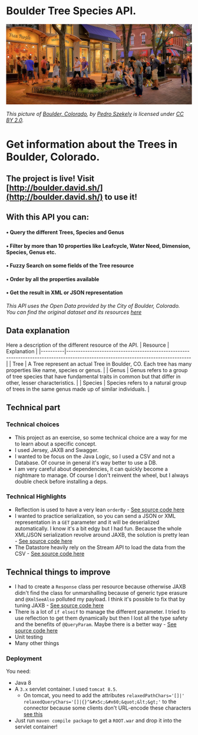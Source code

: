 # Boulder Tree Species API.
![Boulder, Colorado](https://github.com/dadon-david/boulder-tree-api/blob/master/src/main/webapp/assets/boulder.jpg?raw=true)

*This picture of [Boulder, Colorado](https://www.flickr.com/photos/43355249@N00/28695767093), by [Pedro Szekely](https://www.flickr.com/photos/43355249@N00/28695767093) is licensed under [CC BY 2.0](https://creativecommons.org/licenses/by-sa/2.0/).*

# Get information about the Trees in Boulder, Colorado.
## The project is live! Visit [http://boulder.david.sh/](http://boulder.david.sh/) to use it!
## With this API you can:
#### • Query the different Trees, Species and Genus
#### • Filter by more than 10 properties like Leafcycle, Water Need, Dimension, Species, Genus etc.
#### • Fuzzy Search on some fields of the Tree resource
#### • Order by all the properties available
#### • Get the result in XML or JSON representation

*This API uses the Open Data provided by the City of Boulder, Colorado.*\
*You can find the original dataset and its resources [here](https://bouldercolorado.gov/open-data/public-tree-species/)*

## Data explanation
Here a description of the different resource of the API.
| Resource | Explanation                                                                                                                     | 
|----------|----------------------------------------------------------------------------------------------------------------------------------| 
| Tree     | A Tree represent an actual Tree in Boulder, CO. Each tree has many properties like name, species or genus.                       | 
| Genus    | Genus refers to a group of tree species that have fundamental traits in common but that differ in other, lesser characteristics. | 
| Species  | Species refers to a natural group of trees in the same genus made up of similar individuals.                                     | 

## Technical part
### Technical choices
- This project as an exercise, so some technical choice are a way for me to learn about a specific concept.
- I used Jersey, JAXB and Swagger.
- I wanted to be focus on the Java Logic, so I used a CSV and not a Database. Of course in general it's way better to use a DB.
- I am very careful about dependencies, it can quickly become a nightmare to manage. Of course I don't reinvent the wheel, but I always double check before installing a deps.
### Technical Highlights
- Reflection is used to have a very lean `orderBy` - [See source code here](https://github.com/dadon-david/boulder-tree-api/blob/master/src/main/java/sh/david/bouldertreeapi/response/BaseResponse.java#L28)
- I wanted to practice serialization, so you can send a JSON or XML representation in a `GET` parameter and it will be deserialized automatically. I know it's a bit edgy but I had fun. Because the whole XML/JSON serialization revolve around JAXB, the solution is pretty lean - [See source code here](https://github.com/dadon-david/boulder-tree-api/blob/master/src/main/java/sh/david/bouldertreeapi/utils/Utils.java#L11)
- The Datastore heavily rely on the Stream API to load the data from the CSV - [See source code here](https://github.com/dadon-david/boulder-tree-api/blob/master/src/main/java/sh/david/bouldertreeapi/datastore/DataStore.java)

## Technical things to improve
- I had to create a `Response` class per resource because otherwise JAXB didn't find the class for unmarshalling because of generic type erasure and `@XmlSeeAlso` polluted my payload. I think it's possible to fix that by tuning JAXB - [See source code here](https://github.com/dadon-david/boulder-tree-api/blob/master/src/main/java/sh/david/bouldertreeapi/response/GenusResponse.java#L14)
- There is a lot of `if elseif` to manage the different parameter. I tried to use reflection to get them dynamically but then I lost all the type safety and the benefits of `@QueryParam`. Maybe there is a better way - [See source code here](https://github.com/dadon-david/boulder-tree-api/blob/master/src/main/java/sh/david/bouldertreeapi/resource/TreeResource.java)
- Unit testing
- Many other things

### Deployment
You need:
- Java 8
- A `3.x` servlet container. I used `tomcat 8.5`.
  - On tomcat, you need to add the attributes `relaxedPathChars='[]|' relaxedQueryChars='[]|{}^&#x5c;&#x60;&quot;&lt;&gt;'` to the connector because some clients don't URL-encode these characters [see this](https://tomcat.apache.org/tomcat-9.0-doc/config/http.html#Standard_Implementation:~:text=relaxedQueryChars)
- Just run `maven compile package` to get a `ROOT.war` and drop it into the servlet container!
